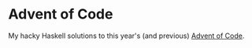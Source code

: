 # Advent of Code

My hacky Haskell solutions to this year's (and previous) [Advent of Code](http://adventofcode.com).